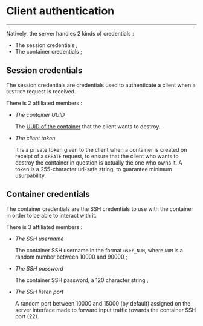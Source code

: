 # Client authentication

----

Natively, the server handles 2 kinds of credentials : 

- The session credentials ;
- The container credentials ;

## Session credentials

The session credentials are credentials used to authenticate a client when a `DESTROY` request is received.

There is 2 affiliated members : 

- *The container UUID*

  The [UUID of the container](virtualization.md#management) that the client wants to destroy.

- *The client token*

  It is a private token given to the client when a container is created on receipt of a `CREATE` request, to ensure that the client who wants to destroy the container in question is actually the one who owns it. A token is a 255-character url-safe string, to guarantee minimum usurpability.

## Container credentials

The container credentials are the SSH credentials to use with the container in order to be able to interact with it.

There is 3 affiliated members : 

- *The SSH username*

  The container SSH username in the format `user_NUM`, where `NUM` is a random number between 10000 and 90000 ;

- *The SSH password*

  The container SSH password, a 120 character string ;

- *The SSH listen port*

  A random port between 10000 and 15000 (by default) assigned on the server interface made to forward input traffic towards the container SSH port (22).